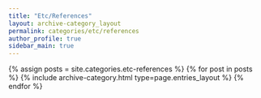 ```yaml
---
title: "Etc/References"
layout: archive-category_layout
permalink: categories/etc/references
author_profile: true
sidebar_main: true
---
```



{% assign posts = site.categories.etc-references %}
{% for post in posts %} {% include archive-category.html type=page.entries_layout %} {% endfor %}